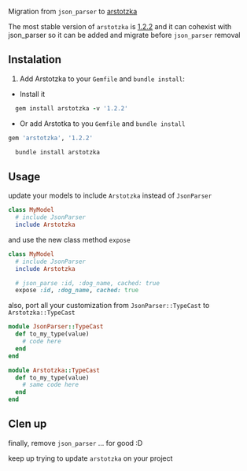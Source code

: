 Migration from `json_parser` to [arstotzka](https://github.com/darthjee/arstotzka)

The most stable version of `arstotzka` is [1.2.2](https://github.com/darthjee/arstotzka/tree/1.2.2)
and it can cohexist with json_parser so it can be added and migrate before `json_parser` removal


Instalation
---------------
1. Add Arstotzka to your `Gemfile` and `bundle install`:
  - Install it

```ruby
  gem install arstotzka -v '1.2.2'
```

- Or add Arstotka to you `Gemfile` and `bundle install`

```ruby
gem 'arstotzka', '1.2.2'
```

```bash
  bundle install arstotzka
```

Usage
------
update your models to include `Arstotzka` instead of `JsonParser`

```ruby
class MyModel
  # include JsonParser
  include Arstotzka
```

and use the new class method `expose`

```ruby
class MyModel
  # include JsonParser
  include Arstotzka

  # json_parse :id, :dog_name, cached: true
  expose :id, :dog_name, cached: true
```

also, port all your customization from `JsonParser::TypeCast` to `Arstotzka::TypeCast`

```ruby
module JsonParser::TypeCast
  def to_my_type(value)
    # code here
  end
end

module Arstotzka::TypeCast
  def to_my_type(value)
    # same code here
  end
end
```

Clen up
--------
finally, remove `json_parser` ... for good :D

keep up trying to update `arstotzka` on your project
